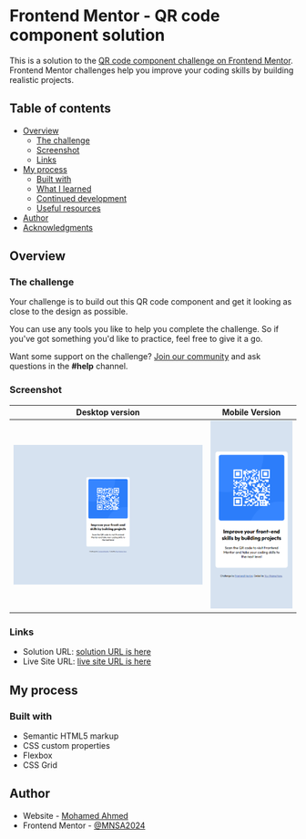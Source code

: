 # Frontend Mentor - QR code component solution

This is a solution to the [QR code component challenge on Frontend Mentor](https://www.frontendmentor.io/challenges/qr-code-component-iux_sIO_H). Frontend Mentor challenges help you improve your coding skills by building realistic projects.

## Table of contents

- [Overview](#overview)
  - [The challenge](#the-challenge)
  - [Screenshot](#screenshot)
  - [Links](#links)
- [My process](#my-process)
  - [Built with](#built-with)
  - [What I learned](#what-i-learned)
  - [Continued development](#continued-development)
  - [Useful resources](#useful-resources)
- [Author](#author)
- [Acknowledgments](#acknowledgments)

## Overview

### The challenge

Your challenge is to build out this QR code component and get it looking as close to the design as possible.

You can use any tools you like to help you complete the challenge. So if you've got something you'd like to practice, feel free to give it a go.

Want some support on the challenge? [Join our community](https://www.frontendmentor.io/community) and ask questions in the **#help** channel.

### Screenshot

| Desktop version                                  |                 Mobile Version                  |
| ------------------------------------------------ | :---------------------------------------------: |
| ![Solution Screenshot](./Screenshot/Desktop.png) | ![Solution Screenshot](./Screenshot/Mobile.png) |

### Links

- Solution URL: [solution URL is here](https://github.com/mnsa2024/qr-code-component-main)
- Live Site URL: [live site URL is here](https://mnsa2024.github.io/qr-code-component-main/)

## My process

### Built with

- Semantic HTML5 markup
- CSS custom properties
- Flexbox
- CSS Grid

## Author

- Website - [Mohamed Ahmed](https://github.com/mnsa2024)
- Frontend Mentor - [@MNSA2024](https://www.frontendmentor.io/profile/mnsa2024)
